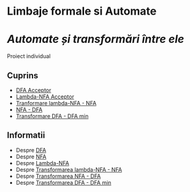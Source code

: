 # Limbaje formale si Automate
# _Automate și transformări între ele_
Proiect individual

## Cuprins
* [DFA Acceptor](https://github.com/iuga-paula/Limbaje-formale-si-automate/tree/master/DFA)
* [Lambda-NFA Acceptor](https://github.com/iuga-paula/Limbaje-formale-si-automate/tree/master/Lambda-NFA)
* [Tranformare lambda-NFA - NFA](https://github.com/iuga-paula/Limbaje-formale-si-automate/tree/master/lambda-NFA_NFA)
* [NFA - DFA](https://github.com/iuga-paula/Limbaje-formale-si-automate/tree/master/NFA_DFA)
* [Transformare DFA - DFA min](https://github.com/iuga-paula/Limbaje-formale-si-automate/tree/master/DFA_DFAmin)

## Informatii
* Despre [DFA](https://github.com/iuga-paula/Limbaje-formale-si-automate/wiki/DFA)  
* Despre [NFA](https://github.com/iuga-paula/Limbaje-formale-si-automate/wiki/NFA)
* Despre [Lambda-NFA](https://github.com/iuga-paula/Limbaje-formale-si-automate/wiki/Lambda---NFA)
* Despre [Transformarea lambda-NFA - NFA](https://github.com/iuga-paula/Limbaje-formale-si-automate/wiki/Transformare-din-lambda--NFA--%C3%AEn--NFA)
* Despre [Transformarea NFA - DFA](https://github.com/iuga-paula/Limbaje-formale-si-automate/wiki/Transformare-din-NFA-%C3%AEn--DFA)
* Despre [Transformarea DFA - DFA min](https://github.com/iuga-paula/Limbaje-formale-si-automate/wiki/Transformare-din-DFA-%C3%AEn-DFA-min)
